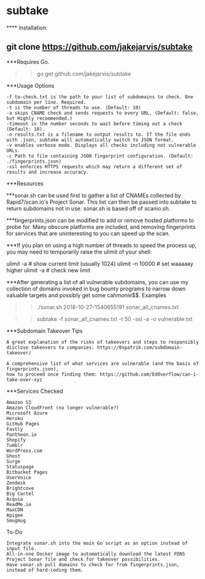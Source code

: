 # subtake

**** Installation:
 ## git clone https://github.com/jakejarvis/subtake

***Requires Go.

>> go get github.com/jakejarvis/subtake

***Usage
   Options

    -f to-check.txt is the path to your list of subdomains to check. One subdomain per line. Required.
    -t is the number of threads to use. (Default: 10)
    -a skips CNAME check and sends requests to every URL. (Default: false, but Highly recommended.)
    -timeout is the number seconds to wait before timing out a check (Default: 10).
    -o results.txt is a filename to output results to. If the file ends with .json, subtake will automatically switch to JSON format.
    -v enables verbose mode. Displays all checks including not vulnerable URLs.
    -c Path to file containing JSON fingerprint configuration. (Default: ./fingerprints.json)
    -ssl enforces HTTPS requests which may return a different set of results and increase accuracy.

***Resources

***sonar.sh can be used first to gather a list of CNAMEs collected by Rapid7/scan.io's Project Sonar. This list can then be passed into subtake to return subdomains not in use. sonar.sh is based off of scanio.sh.

***fingerprints.json can be modified to add or remove hosted platforms to probe for. Many obscure platforms are included, and removing fingerprints for services that are uninteresting to you can speed up the scan.

***If you plan on using a high number of threads to speed the process up, you may need to temporarily raise the ulimit of your shell:

ulimit -a          # show current limit (usually 1024)
ulimit -n 10000    # set waaaaay higher
ulimit -a          # check new limit

***After generating a list of all vulnerable subdomains, you can use my collection of domains invoked in bug bounty programs to narrow down valuable targets and possibly get some ca$h monie$$$.
Examples

>> ./sonar.sh 2018-10-27-1540655191 sonar_all_cnames.txt

>> subtake -f sonar_all_cnames.txt -t 50 -ssl -a -o vulnerable.txt

***Subdomain Takeover Tips

    A great explanation of the risks of takeovers and steps to responsibly disclose takeovers to companies: https://0xpatrik.com/subdomain-takeover/
    
    A comprehensive list of what services are vulnerable (and the basis of fingerprints.json), 
    how to proceed once finding them: https://github.com/EdOverflow/can-i-take-over-xyz

***Services Checked

    Amazon S3
    Amazon CloudFront (no longer vulnerable?)
    Microsoft Azure
    Heroku
    GitHub Pages
    Fastly
    Pantheon.io
    Shopify
    Tumblr
    WordPress.com
    Ghost
    Surge
    Statuspage
    Bitbucket Pages
    UserVoice
    Zendesk
    Brightcove
    Big Cartel
    Acquia
    ReadMe.io
    MaxCDN
    Apigee
    Smugmug

To-Do

    Integrate sonar.sh into the main Go script as an option instead of input file.
    All-in-one Docker image to automatically download the latest FDNS Project Sonar file and check for takeover possibilities.
    Have sonar.sh pull domains to check for from fingerprints.json, instead of hard-coding them.

